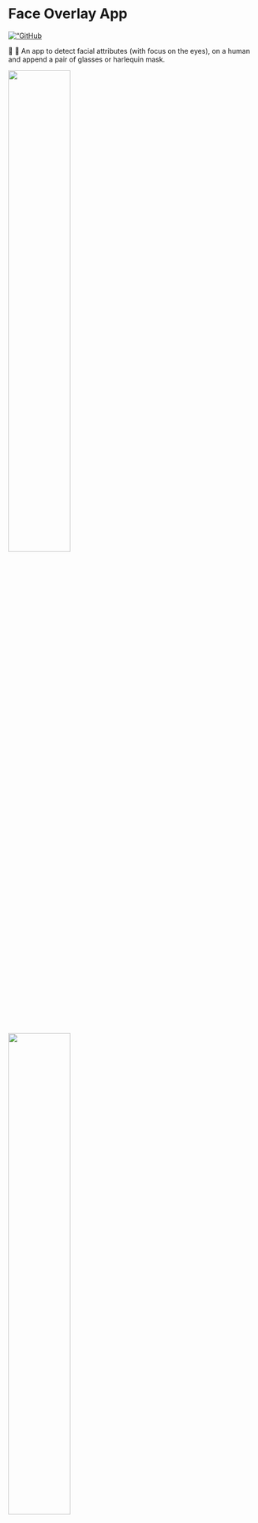 
# Face Overlay App
<p align=“center”><a href=“LICENSE”><img alt=“GitHub license” src="https://img.shields.io/github/license/laravelnigeria/website.svg"></a></p>

👨 👩  An app to detect facial attributes (with focus on the eyes), on a human and append a pair of glasses or harlequin mask.

<div>
<img style="width:50%" src="http://res.cloudinary.com/og-tech/image/upload/v1507395290/demo_a_gefjqp.png" />
<img style="width:50%" src="http://res.cloudinary.com/og-tech/image/upload/v1507395294/demo_b_uerqes.png" />
</div>

## Setting things up

### Clone the repository
```sh
$ git clone git@github.com:unicodeveloper/face-detection.git
```

### Install Dependencies 

Before continuing, this app requires  [node](https://nodejs.org/en/) $ [npm](https://www.npmjs.com/) installed on your machine.
Once you have confirmed your node installation,

- Change directory into the server directory of the app
```sh
$ cd face-detection/server
```

- Install npm packages
```sh
$ npm install
```

- Set up http server 
To render our static html files, you could use a simple http server like [http-server](https://www.npmjs.com/package/http-server). To install run the command 

```sh
$ npm install http-server -g
```

### Working with Cloudinary
This application is dependent on [Cloundary's API](https://cloudinary.com/).
To continue, you will need to [sign up](https://cloudinary.com/users/register/free) here. Once that's done, on your [console](https://cloudinary.com/console) fetch your `cloud_name`, `api_key`, `api_secret` and then add them to your `index.js` file located in the `server/` directory.

NB: 
- You also need to activate [Advanced Facial Attributes](https://cloudinary.com/console/addons#adv_face) on your cloudinary account - don't worry it's 'kinda' free 😜 .
- You need to upload the images from the `assets` directory to your [media library](https://cloudinary.com/console/media_library) and rename them to `glasses` and `harlequinmask` since those are the two masks we are considering

## Running things
To run the app, in the root directory of our app we start our backend server with this command
```sh
$ node server
```

You'll get a response like 
```sh
Listening on localhost:3333
```

This means your backend server is running on `http://localhost:3333/`

You also need to run your `http-server` by using the command
```sh
$ http-server
```
 
Once that's done, you get a response like 
```sh
Starting up http-server, serving ./public
Available on:
  http://127.0.0.1:8080
  http://172.20.10.9:8080
```

Now you can navigate to `http://127.0.0.1:8080/` to see the app at work 😇

License
----

MIT